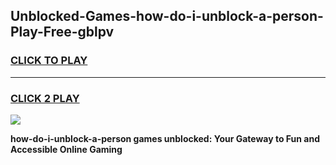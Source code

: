 
## Unblocked-Games-how-do-i-unblock-a-person-Play-Free-gblpv
<h3>
<a href="https://premium76.site?title=how-do-i-unblock-a-person&ref=23A">CLICK TO PLAY</a></h3>
<hr>

<h3>
<a href="https://premium76.site?title=how-do-i-unblock-a-person&ref=23A">CLICK 2 PLAY</a>
  
</h3>

<a href="https://premium76.site?title=how-do-i-unblock-a-person&ref=23A"><img src="https://clearcache.store/games.png"></a>


**how-do-i-unblock-a-person games unblocked: Your Gateway to Fun and Accessible Online Gaming**
